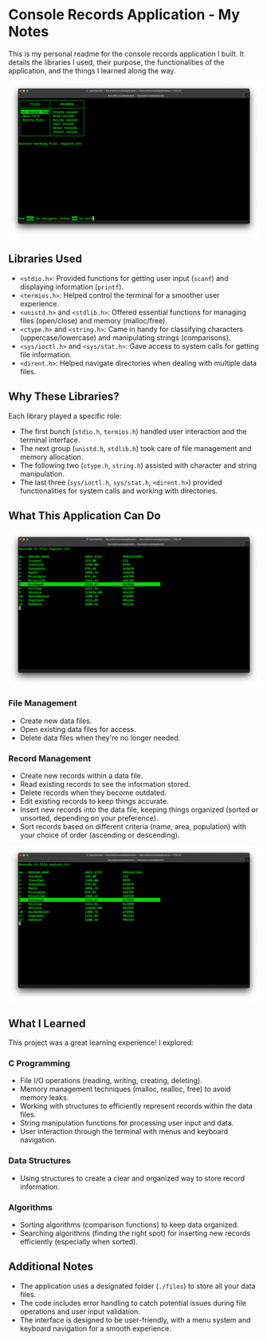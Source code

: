 # Console Records Application - My Notes

This is my personal readme for the console records application I built. It details the libraries I used, their purpose, the functionalities of the application, and the things I learned along the way.

![ScreenShot](./screenshots/start.png)


## Libraries Used

- `<stdio.h>`: Provided functions for getting user input (`scanf`) and displaying information (`printf`).
- `<termios.h>`: Helped control the terminal for a smoother user experience.
- `<unistd.h>` and `<stdlib.h>`: Offered essential functions for managing files (open/close) and memory (malloc/free).
- `<ctype.h>` and `<string.h>`: Came in handy for classifying characters (uppercase/lowercase) and manipulating strings (comparisons).
- `<sys/ioctl.h>` and `<sys/stat.h>`: Gave access to system calls for getting file information.
- `<dirent.h>`: Helped navigate directories when dealing with multiple data files.

## Why These Libraries?

Each library played a specific role:

- The first bunch (`stdio.h`, `termios.h`) handled user interaction and the terminal interface.
- The next group (`unistd.h`, `stdlib.h`) took care of file management and memory allocation.
- The following two (`ctype.h`, `string.h`) assisted with character and string manipulation.
- The last three (`sys/ioctl.h`, `sys/stat.h`, `<dirent.h>`) provided functionalities for system calls and working with directories.

## What This Application Can Do

![ScreenShot](./screenshots/records.png)


### File Management

- Create new data files.
- Open existing data files for access.
- Delete data files when they're no longer needed.

### Record Management

- Create new records within a data file.
- Read existing records to see the information stored.
- Delete records when they become outdated.
- Edit existing records to keep things accurate.
- Insert new records into the data file, keeping things organized (sorted or unsorted, depending on your preference).
- Sort records based on different criteria (name, area, population) with your choice of order (ascending or descending).

![ScreenShot](./screenshots/sorting.png)


## What I Learned

This project was a great learning experience! I explored:

### C Programming

- File I/O operations (reading, writing, creating, deleting).
- Memory management techniques (malloc, realloc, free) to avoid memory leaks.
- Working with structures to efficiently represent records within the data files.
- String manipulation functions for processing user input and data.
- User interaction through the terminal with menus and keyboard navigation.

### Data Structures

- Using structures to create a clear and organized way to store record information.

### Algorithms

- Sorting algorithms (comparison functions) to keep data organized.
- Searching algorithms (finding the right spot) for inserting new records efficiently (especially when sorted).

## Additional Notes

- The application uses a designated folder (`./files`) to store all your data files.
- The code includes error handling to catch potential issues during file operations and user input validation.
- The interface is designed to be user-friendly, with a menu system and keyboard navigation for a smooth experience.
